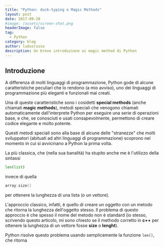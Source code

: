 ```yaml
---
title: "Python: duck-typing e Magic Methods"
layout: post
date: 2017-09-28
#image: /assets/screen-shot.png
headerImage: false
tag:
  - Python
category: blog
author: ludusrusso
description: Un breve introduzione ai magic method di Python
---
```


## Introduzione

A differenza di molti linguaggi di programmazione, Python gode di alcune
caratteristiche peculiari che lo rendono (a mio avviso), uno dei linguaggi di
programmazione più eleganti e funzionali mai creati.

Una di queste caratteristiche sono i cosidetti **special methods** (anche chiamati **magic methods**), metodi speciali che venogono chiamati automaticamente
dall'interprete Python per eseguire una serie di operazioni base, e che, se conosciuti e usati consapevolmente, permettono di creare codice elegante e molto
potente.

Questi metodi speciali sono alla base di alcune delle "stranezze" che molti sviluppatori (abituati ad altri linguaggi di programmazione) scoprono nel momento
in cui si avvicinano a Python la prima volta.

La più classica, che (nella sua banalità) ha stupito anche me è l'utilizzo della sintassi

```Python
len(list)
```

invece di quella

```c++
array.size()
```

per ottenere la lunghezza di una lista (o un vettore).

L'approccio classico, infatti, è quello di creare un oggetto con un metodo che ritorna la lunghezza dell'oggetto stesso. Il problema di questo approccio è che spesso il nome del metodo non è standard (io stesso, scrivendo questo articolo, mi sono chiesto se il methodo corretto in **c++** per ottenere la lunghezza di un vettore fosse **size** o **lenght**).

Python risolve questo problema usando semplicemente la funzione `len()`, che ritorna 
